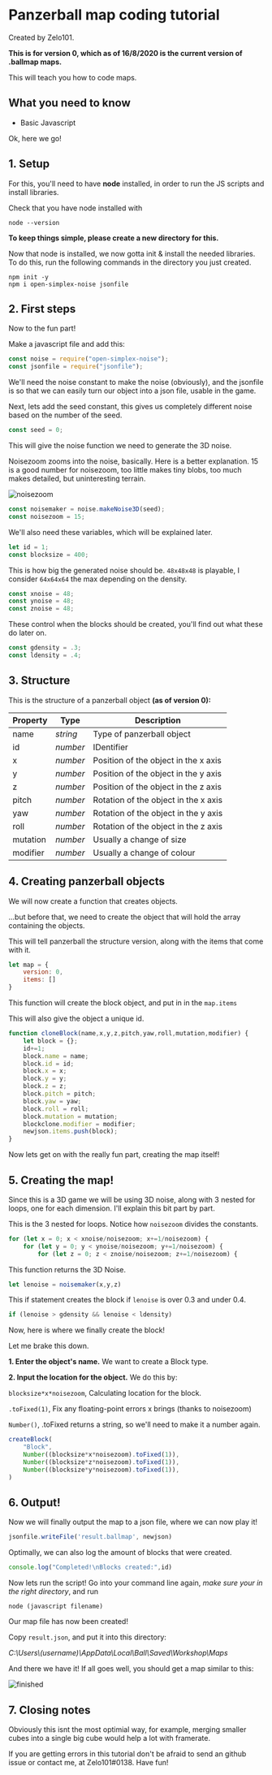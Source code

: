 # Panzerball map coding tutorial
Created by Zelo101.

**This is for version 0, which as of 16/8/2020 is the current version of .ballmap maps.**

This will teach you how to code maps.

## What you need to know
- Basic Javascript

Ok, here we go!

## 1. Setup

For this, you'll need to have **node** installed, in order to run the JS scripts and install libraries.

Check that you have node installed with

`node --version`


**To keep things simple, please create a new directory for this.**

Now that node is installed, we now gotta init & install the needed libraries. To do this, run the following commands in the directory you just created.

```
npm init -y
npm i open-simplex-noise jsonfile
```

## 2. First steps

Now to the fun part!

Make a javascript file and add this:

```js
const noise = require("open-simplex-noise");
const jsonfile = require("jsonfile");
```

We'll need the noise constant to make the noise (obviously), and the jsonfile is so that we can easily turn our object into a json file, usable in the game.

Next, lets add the seed constant, this gives us completely different noise based on the number of the seed.

```js
const seed = 0;
```
This will give the noise function we need to generate the 3D noise.

Noisezoom zooms into the noise, basically. Here is a better explanation. 15 is a good number for noisezoom, too little makes tiny blobs, too much makes detailed, but uninteresting terrain.

![noisezoom](zoomhelp.png)

```js
const noisemaker = noise.makeNoise3D(seed);
const noisezoom = 15;
```
We'll also need these variables, which will be explained later.

```js
let id = 1;
const blocksize = 400;
```

This is how big the generated noise should be.
`48x48x48` is playable, I consider `64x64x64` the max depending on the density.

```js
const xnoise = 48;
const ynoise = 48;
const znoise = 48;
```

These control when the blocks should be created, you'll find out what these do later on.

```js
const gdensity = .3;
const ldensity = .4;
```

## 3. Structure

This is the structure of a panzerball object **(as of version 0):**

Property | Type | Description
--- | --- | ---
name | *string* | Type of panzerball object
id | *number* | IDentifier
x | *number* | Position of the object in the x axis
y | *number* | Position of the object in the y axis
z | *number* | Position of the object in the z axis
pitch | *number* | Rotation of the object in the x axis
yaw | *number* | Rotation of the object in the y axis
roll | *number* | Rotation of the object in the z axis
mutation | *number* | Usually a change of size
modifier | *number* | Usually a change of colour

## 4. Creating panzerball objects

We will now create a function that creates objects.

...but before that, we need to create the object that will hold the array containing the objects. 

This will tell panzerball the structure version, along with the items that come with it.

```js
let map = {
    version: 0,
    items: []
}
```

This function will create the block object, and put in in the `map.items`

This will also give the object a unique id.

```js
function cloneBlock(name,x,y,z,pitch,yaw,roll,mutation,modifier) {
    let block = {};
    id+=1;
    block.name = name;
    block.id = id;
    block.x = x;
    block.y = y;
    block.z = z;
    block.pitch = pitch;
    block.yaw = yaw;
    block.roll = roll;
    block.mutation = mutation;
    blockclone.modifier = modifier;
    newjson.items.push(block);
}
```

Now lets get on with the really fun part, creating the map itself!

## 5. Creating the map!

Since this is a 3D game we will be using 3D noise, along with 3 nested for loops, one for each dimension. I'll explain this bit part by part.

This is the 3 nested for loops. Notice how `noisezoom` divides the constants.

```js
for (let x = 0; x < xnoise/noisezoom; x+=1/noisezoom) {
    for (let y = 0; y < ynoise/noisezoom; y+=1/noisezoom) {
        for (let z = 0; z < znoise/noisezoom; z+=1/noisezoom) {
```

This function returns the 3D Noise.

```js
let lenoise = noisemaker(x,y,z)
```
This if statement creates the block if `lenoise` is over 0.3 and under 0.4. 

```js
if (lenoise > gdensity && lenoise < ldensity) 
```

Now, here is where we finally create the block!

Let me brake this down.

**1. Enter the object's name.** We want to create a Block type.

**2. Input the location for the object.** We do this by:

`blocksize*x*noisezoom`, Calculating location for the block.

`.toFixed(1)`, Fix any floating-point errors x brings (thanks to noisezoom)

`Number()`, .toFixed returns a string, so we'll need to make it a number again.

```js
createBlock(
    "Block",
    Number((blocksize*x*noisezoom).toFixed(1)),
    Number((blocksize*z*noisezoom).toFixed(1)),
    Number((blocksize*y*noisezoom).toFixed(1)),
)
```

## 6. Output!

Now we will finally output the map to a json file, where we can now play it!

```js
jsonfile.writeFile('result.ballmap', newjson)
```

Optimally, we can also log the amount of blocks that were created. 

```js
console.log("Completed!\nBlocks created:",id)
```

Now lets run the script! Go into your command line again, *make sure your in the right directory*, and run
```
node (javascript filename) 
```

Our map file has now been created!

Copy `result.json`, and put it into this directory:

*C:\Users\\(username)\AppData\Local\Ball\Saved\Workshop\Maps*

And there we have it! If all goes well, you should get a map similar to this:

![finished](finished.png)

## 7. Closing notes

Obviously this isnt the most optimial way, for example, merging smaller cubes into a single big cube would help a lot with framerate.

If you are getting errors in this tutorial don't be afraid to send an github issue or contact me, at Zelo101#0138. Have fun!

